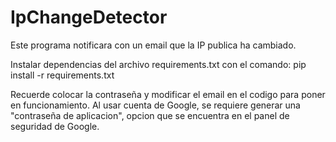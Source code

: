 # IpChangeDetector

Este programa notificara con un email que la IP publica ha cambiado.

Instalar dependencias del archivo requirements.txt con el comando:
pip install -r requirements.txt

Recuerde colocar la contraseña y modificar el email en el codigo para poner en funcionamiento.
Al usar cuenta de Google, se requiere generar una "contraseña de aplicacion", opcion que se encuentra en el panel de seguridad de Google.